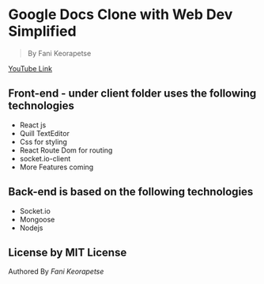 # Google Docs Clone with Web Dev Simplified

> By Fani Keorapetse

[YouTube Link](https://www.youtube.com/watch?v=iRaelG7v0OU&list=TLPQMTYwNzIwMjJj6VUpPxeRmA&index=12)



## Front-end - under client folder uses the following technologies

- React js
- Quill TextEditor
- Css for styling
- React Route Dom for routing
- socket.io-client
- More Features coming

## Back-end is based on the following technologies

- Socket.io
- Mongoose
- Nodejs

## License by MIT License

Authored By _Fani Keorapetse_

